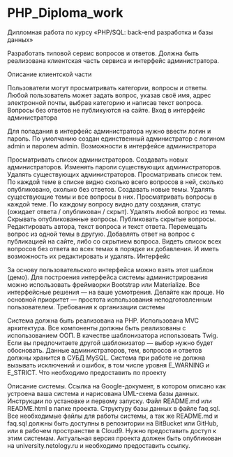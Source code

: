 # PHP_Diploma_work

Дипломная работа по курсу «PHP/SQL: back-end разработка и базы данных»

Разработать типовой сервис вопросов и ответов. Должна быть реализована клиентская часть сервиса и интерфейс администратора.

Описание клиентской части

Пользователи могут просматривать категории, вопросы и ответы.
Любой пользователь может задать вопрос, указав своё имя, адрес электронной почты, выбрав категорию и написав текст вопроса.
Вопросы без ответов не публикуются на сайте.
Вход в интерфейс администратора

Для попадания в интерфейс администратора нужно ввести логин и пароль.
По умолчанию создан единственный администратор с логином admin и паролем admin.
Возможности в интерфейсе администратора

Просматривать список администраторов.
Создавать новых администраторов.
Изменять пароли существующих администраторов.
Удалять существующих администраторов.
Просматривать список тем. По каждой теме в списке видно сколько всего вопросов в ней, сколько опубликовано, сколько без ответов.
Создавать новые темы.
Удалять существующие темы и все вопросы в них.
Просматривать вопросы в каждой теме. По каждому вопросу видно дату создания, статус (ожидает ответа / опубликован / скрыт).
Удалять любой вопрос из темы.
Скрывать опубликованные вопросы.
Публиковать скрытые вопросы.
Редактировать автора, текст вопроса и текст ответа.
Перемещать вопрос из одной темы в другую.
Добавлять ответ на вопрос с публикацией на сайте, либо со скрытием вопроса.
Видеть список всех вопросов без ответа во всех темах в порядке их добавления. И иметь возможность их редактировать и удалять.
Интерфейс

За основу пользовательского интерфейса можно взять этот шаблон (демо).
Для построения интерфейса системы администрирования можно использовать фреймворки Bootstrap или Materialize.
Все интерфейсные решения — на ваше усмотрения. Делайте как проще. Но основной приоритет — простота использования неподготовленным пользователем.
Требования к организации системы

Система должна быть реализована на PHP.
Использована MVC архитектура.
Все компоненты должны быть реализованы с использованием ООП.
В качестве шаблонизатора использовать Twig. Если вы предпочитаете другой шаблонизатор — выбор нужно будет обосновать.
Данные администраторов, тем, вопросов и ответов должны хранится в СУБД MySQL.
Система при работе не должна вызывать исключений и ошибок, в том числе уровня E_WARNING и E_STRICT.
Что необходимо предоставить по проекту

Описание системы. Ссылка на Google-документ, в котором описано как устроена ваша система и нарисована UML-схема базы данных.
Инструкции по установке и первому запуску. Файл README.md или README.html в папке проекта.
Структуру базы данных в файле faq.sql.
Все необходимые файлы для работы системы, а так же README.md и faq.sql должны быть доступны в репозитории на BitBucket или GitHub, или в рабочем пространстве в Cloud9.
Нужно предоставить доступ к этим системам.
Актуальная версия проекта должен быть опубликован на university.netology.ru и необходимо предоставить ссылку.
